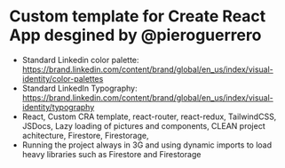 # Custom template for Create React App desgined by @pieroguerrero

- Standard Linkedin color palette: https://brand.linkedin.com/content/brand/global/en_us/index/visual-identity/color-palettes
- Standard LinkedIn Typography: https://brand.linkedin.com/content/brand/global/en_us/index/visual-identity/typography
- React, Custom CRA template, react-router, react-redux, TailwindCSS, JSDocs, Lazy loading of pictures and components, CLEAN project achitecture, Firestore, Firestorage,
- Running the project always in 3G and using dynamic imports to load heavy libraries such as Firestore and Firestorage
